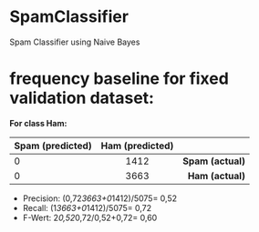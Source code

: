 # SpamClassifier
Spam Classifier using Naive Bayes

# frequency baseline for fixed validation dataset:
**For class Ham:**

| Spam (predicted) | Ham (predicted) |                   |
| ---------------- |:---------------:| -----------------:|
|        0         |       1412      | **Spam (actual)** |
|        0         |       3663      | **Ham (actual)**  |


+ Precision: (0,72*3663+0*1412)/5075= 0,52
+ Recall: (1*3663+0*1412)/5075= 0,72
+ F-Wert: 2*0,52*0,72/0,52+0,72= 0,60
